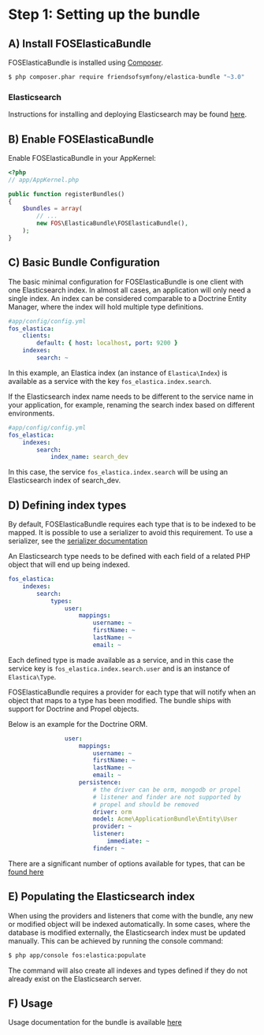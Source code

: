 Step 1: Setting up the bundle
=============================

A) Install FOSElasticaBundle
----------------------------

FOSElasticaBundle is installed using [Composer](https://getcomposer.org).

```bash
$ php composer.phar require friendsofsymfony/elastica-bundle "~3.0"
```

### Elasticsearch

Instructions for installing and deploying Elasticsearch may be found
[here](http://www.elasticsearch.org/guide/reference/setup/installation/).


B) Enable FOSElasticaBundle
---------------------------

Enable FOSElasticaBundle in your AppKernel:

```php
<?php
// app/AppKernel.php

public function registerBundles()
{
    $bundles = array(
        // ...
        new FOS\ElasticaBundle\FOSElasticaBundle(),
    );
}
```

C) Basic Bundle Configuration
-----------------------------

The basic minimal configuration for FOSElasticaBundle is one client with one Elasticsearch
index. In almost all cases, an application will only need a single index. An index can
be considered comparable to a Doctrine Entity Manager, where the index will hold multiple
type definitions.

```yaml
#app/config/config.yml
fos_elastica:
    clients:
        default: { host: localhost, port: 9200 }
    indexes:
        search: ~
```

In this example, an Elastica index (an instance of `Elastica\Index`) is available as a
service with the key `fos_elastica.index.search`.

If the Elasticsearch index name needs to be different to the service name in your
application, for example, renaming the search index based on different environments.

```yaml
#app/config/config.yml
fos_elastica:
    indexes:
        search:
            index_name: search_dev
```

In this case, the service `fos_elastica.index.search` will be using an Elasticsearch
index of search_dev.

D) Defining index types
-----------------------

By default, FOSElasticaBundle requires each type that is to be indexed to be mapped.
It is possible to use a serializer to avoid this requirement. To use a serializer, see
the [serializer documentation](serializer.md)

An Elasticsearch type needs to be defined with each field of a related PHP object that
will end up being indexed.

```yaml
fos_elastica:
    indexes:
        search:
            types:
                user:
                    mappings:
                        username: ~
                        firstName: ~
                        lastName: ~
                        email: ~
```

Each defined type is made available as a service, and in this case the service key is
`fos_elastica.index.search.user` and is an instance of `Elastica\Type`.

FOSElasticaBundle requires a provider for each type that will notify when an object
that maps to a type has been modified. The bundle ships with support for Doctrine and
Propel objects.

Below is an example for the Doctrine ORM.

```yaml
                user:
                    mappings:
                        username: ~
                        firstName: ~
                        lastName: ~
                        email: ~
                    persistence:
                        # the driver can be orm, mongodb or propel
                        # listener and finder are not supported by
                        # propel and should be removed
                        driver: orm
                        model: Acme\ApplicationBundle\Entity\User
                        provider: ~
                        listener:
                            immediate: ~
                        finder: ~
```

There are a significant number of options available for types, that can be
[found here](types.md)

E) Populating the Elasticsearch index
-------------------------------------

When using the providers and listeners that come with the bundle, any new or modified
object will be indexed automatically. In some cases, where the database is modified
externally, the Elasticsearch index must be updated manually. This can be achieved by
running the console command:

```bash
$ php app/console fos:elastica:populate
```

The command will also create all indexes and types defined if they do not already exist
on the Elasticsearch server.

F) Usage
--------

Usage documentation for the bundle is available [here](usage.md)
